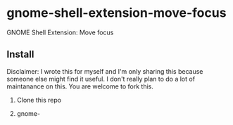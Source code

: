 # gnome-shell-extension-move-focus
GNOME Shell Extension: Move focus

## Install

Disclaimer: I wrote this for myself and I'm only sharing this because someone else might find it useful. I don't really plan to do a lot of maintanance on this. You are welcome to fork this.

1. Clone this repo

2. gnome-

